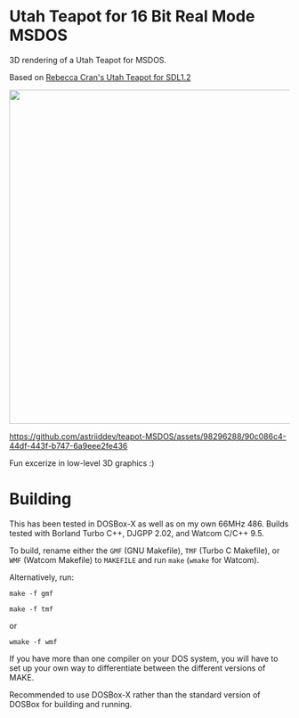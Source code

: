 # Utah Teapot for 16 Bit Real Mode MSDOS

3D rendering of a Utah Teapot for MSDOS.

Based on [Rebecca Cran's Utah Teapot for SDL1.2](https://github.com/bcran/teapot)

<img src='https://github.com/astriiddev/teapot-MSDOS/assets/98296288/d30b3117-ba72-41d0-95c9-54cabd76b101' width='600'>  <br />

https://github.com/astriiddev/teapot-MSDOS/assets/98296288/90c086c4-44df-443f-b747-6a9eee2fe436

Fun excerize in low-level 3D graphics :)

# Building
This has been tested in DOSBox-X as well as on my own 66MHz 486. 
Builds tested with Borland Turbo C++, DJGPP 2.02, and Watcom C/C++ 9.5.

To build, rename either the `GMF` (GNU Makefile), `TMF` (Turbo C Makefile), or `WMF` (Watcom Makefile) to `MAKEFILE` and run `make` (`wmake` for Watcom).  

Alternatively, run:
```
make -f gmf
```
```
make -f tmf
```
or
```
wmake -f wmf
```

If you have more than one compiler on your DOS system, you will have to set up your own way to differentiate between the different versions of MAKE.

Recommended to use DOSBox-X rather than the standard version of DOSBox for building and running.
